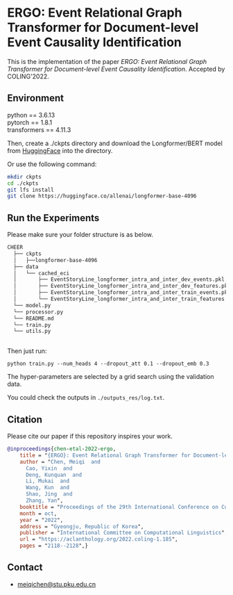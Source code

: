 # ERGO: Event Relational Graph Transformer for Document-level Event Causality Identification
This is the implementation of the paper _ERGO: Event Relational Graph Transformer for Document-level Event Causality Identification_. Accepted by COLING'2022.

## Environment
python == 3.6.13\
pytorch == 1.8.1\
transformers == 4.11.3

Then, create a ./ckpts directory and download the Longformer/BERT model from [HuggingFace](https://huggingface.co/allenai/longformer-base-4096) into the directory.

Or use the following command:
```bash
mkdir ckpts
cd ./ckpts
git lfs install
git clone https://huggingface.co/allenai/longformer-base-4096
```

## Run the Experiments

Please make sure your folder structure is as below.
```bash
CHEER
  ├── ckpts
  │   ├──longformer-base-4096
  ├── data
  │   └── cached_eci
  │       ├── EventStoryLine_longformer_intra_and_inter_dev_events.pkl
  │       ├── EventStoryLine_longformer_intra_and_inter_dev_features.pkl
  │       ├── EventStoryLine_longformer_intra_and_inter_train_events.pkl
  │       └── EventStoryLine_longformer_intra_and_inter_train_features.pkl
  └── model.py
  └── processor.py
  └── README.md
  └── train.py
  └── utils.py
  
```

Then just run:

`python train.py --num_heads 4 --dropout_att 0.1 --dropout_emb 0.3 
`

The hyper-parameters are selected by a grid search using the validation data.

You could check the outputs in `./outputs_res/log.txt`.

## Citation
Please cite our paper if this repository inspires your work.
```bibtex
@inproceedings{chen-etal-2022-ergo,
    title = "{ERGO}: Event Relational Graph Transformer for Document-level Event Causality Identification",
    author = "Chen, Meiqi  and
      Cao, Yixin  and
      Deng, Kunquan  and
      Li, Mukai  and
      Wang, Kun  and
      Shao, Jing  and
      Zhang, Yan",
    booktitle = "Proceedings of the 29th International Conference on Computational Linguistics",
    month = oct,
    year = "2022",
    address = "Gyeongju, Republic of Korea",
    publisher = "International Committee on Computational Linguistics",
    url = "https://aclanthology.org/2022.coling-1.185",
    pages = "2118--2128",}
```
## Contact
- meiqichen@stu.pku.edu.cn